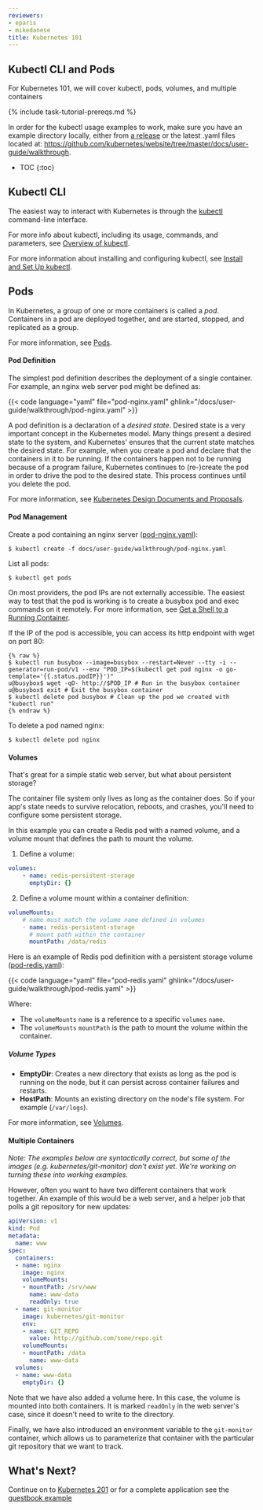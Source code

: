 ```yaml
---
reviewers:
- eparis
- mikedanese
title: Kubernetes 101
---
```


## Kubectl CLI and Pods

For Kubernetes 101, we will cover kubectl, pods, volumes, and multiple containers

{% include task-tutorial-prereqs.md %}

In order for the kubectl usage examples to work, make sure you have an example directory locally, either from [a release](https://github.com/kubernetes/kubernetes/releases) or the latest .yaml files located at: https://github.com/kubernetes/website/tree/master/docs/user-guide/walkthrough.

* TOC
{:toc}


## Kubectl CLI

The easiest way to interact with Kubernetes is through the [kubectl](/docs/reference/kubectl/overview/) command-line interface.

For more info about kubectl, including its usage, commands, and parameters, see [Overview of kubectl](/docs/reference/kubectl/overview/).

For more information about installing and configuring kubectl, see [Install and Set Up kubectl](/docs/tasks/tools/install-kubectl/).

## Pods

In Kubernetes, a group of one or more containers is called a _pod_. Containers in a pod are deployed together, and are started, stopped, and replicated as a group.

For more information, see [Pods](/docs/concepts/workloads/pods/pod/).


#### Pod Definition

The simplest pod definition describes the deployment of a single container.  For example, an nginx web server pod might be defined as:

{{< code language="yaml" file="pod-nginx.yaml" ghlink="/docs/user-guide/walkthrough/pod-nginx.yaml" >}}

A pod definition is a declaration of a _desired state_.  Desired state is a very important concept in the Kubernetes model.  Many things present a desired state to the system, and Kubernetes' ensures that the current state matches the desired state.  For example, when you create a pod and declare that the containers in it to be running. If the containers happen not to be running because of a program failure, Kubernetes continues to (re-)create the pod in order to drive the pod to the desired state. This process continues until you delete the pod.

For more information, see [Kubernetes Design Documents and Proposals](https://github.com/kubernetes/community/blob/master/contributors/design-proposals/README.md).


#### Pod Management

Create a pod containing an nginx server ([pod-nginx.yaml](/docs/user-guide/walkthrough/pod-nginx.yaml)):

```shell
$ kubectl create -f docs/user-guide/walkthrough/pod-nginx.yaml
```

List all pods:

```shell
$ kubectl get pods
```

On most providers, the pod IPs are not externally accessible. The easiest way to test that the pod is working is to create a busybox pod and exec commands on it remotely. For more information, see [Get a Shell to a Running Container](docs/tasks/debug-application-cluster/get-shell-running-container/).

If the IP of the pod is accessible, you can access its http endpoint with wget on port 80:

```shell
{% raw %}
$ kubectl run busybox --image=busybox --restart=Never --tty -i --generator=run-pod/v1 --env "POD_IP=$(kubectl get pod nginx -o go-template='{{.status.podIP}}')"
u@busybox$ wget -qO- http://$POD_IP # Run in the busybox container
u@busybox$ exit # Exit the busybox container
$ kubectl delete pod busybox # Clean up the pod we created with "kubectl run"
{% endraw %}
```

To delete a pod named nginx:

```shell
$ kubectl delete pod nginx
```


#### Volumes

That's great for a simple static web server, but what about persistent storage?

The container file system only lives as long as the container does. So if your app's state needs to survive relocation, reboots, and crashes, you'll need to configure some persistent storage.

In this example you can create a Redis pod with a named volume, and a volume mount that defines the path to mount the volume.

1. Define a volume:

```yaml
volumes:
    - name: redis-persistent-storage
      emptyDir: {}
```

2. Define a volume mount within a container definition:

```yaml
volumeMounts:
    # name must match the volume name defined in volumes
    - name: redis-persistent-storage
      # mount path within the container
      mountPath: /data/redis
```


Here is an example of Redis pod definition with a persistent storage volume ([pod-redis.yaml](/docs/user-guide/walkthrough/pod-redis.yaml)):


{{< code language="yaml" file="pod-redis.yaml" ghlink="/docs/user-guide/walkthrough/pod-redis.yaml" >}}

Where:

- The `volumeMounts` `name` is a reference to a specific  `volumes` `name`.
- The `volumeMounts` `mountPath` is the path to mount the volume within the container.

##### Volume Types

- **EmptyDir**: Creates a new directory that exists as long as the pod is running on the node, but it can persist across container failures and restarts.
- **HostPath**: Mounts an existing directory on the node's file system. For example (`/var/logs`).

For more information, see [Volumes](/docs/concepts/storage/volumes/).


#### Multiple Containers

_Note:
The examples below are syntactically correct, but some of the images (e.g. kubernetes/git-monitor) don't exist yet.  We're working on turning these into working examples._


However, often you want to have two different containers that work together.  An example of this would be a web server, and a helper job that polls a git repository for new updates:

```yaml
apiVersion: v1
kind: Pod
metadata:
  name: www
spec:
  containers:
  - name: nginx
    image: nginx
    volumeMounts:
    - mountPath: /srv/www
      name: www-data
      readOnly: true
  - name: git-monitor
    image: kubernetes/git-monitor
    env:
    - name: GIT_REPO
      value: http://github.com/some/repo.git
    volumeMounts:
    - mountPath: /data
      name: www-data
  volumes:
  - name: www-data
    emptyDir: {}
```

Note that we have also added a volume here.  In this case, the volume is mounted into both containers.  It is marked `readOnly` in the web server's case, since it doesn't need to write to the directory.

Finally, we have also introduced an environment variable to the `git-monitor` container, which allows us to parameterize that container with the particular git repository that we want to track.


## What's Next?

Continue on to [Kubernetes 201](/docs/user-guide/walkthrough/k8s201/) or
for a complete application see the [guestbook example](https://github.com/kubernetes/examples/tree/{{page.githubbranch}}/guestbook/)
